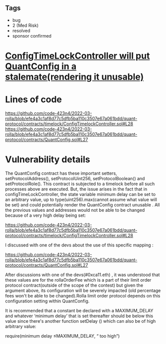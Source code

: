 ## Tags

- bug
- 2 (Med Risk)
- resolved
- sponsor confirmed

# [ConfigTimeLockController will put QuantConfig in a stalemate(rendering it unusable) ](https://github.com/code-423n4/2022-03-rolla-findings/issues/27) 

# Lines of code

https://github.com/code-423n4/2022-03-rolla/blob/efe4a3c1af8d77c5dfb5ba110c3507e67a061bdd/quant-protocol/contracts/timelock/ConfigTimelockController.sol#L28
https://github.com/code-423n4/2022-03-rolla/blob/efe4a3c1af8d77c5dfb5ba110c3507e67a061bdd/quant-protocol/contracts/QuantConfig.sol#L27


# Vulnerability details

The QuantConfig contract has these important setters, setProtocolAddress(), setProtocolUint256, setProtocolBoolean() and setProtocolRole(). This contract is subjected to a timelock before all such processes above are executed. But, the issue arises in the fact that in configTimeLockController, the state variable minimum delay can be set to an arbitrary value, up to type(uint256).max(cannot assume what value will be set) and could potentially render the QuantConfig contract unusable . All the previous values and addresses would not be able to be changed because of a very high delay being set:

https://github.com/code-423n4/2022-03-rolla/blob/efe4a3c1af8d77c5dfb5ba110c3507e67a061bdd/quant-protocol/contracts/timelock/ConfigTimelockController.sol#L28

 I discussed with one of the devs about the use of this specific mapping :

https://github.com/code-423n4/2022-03-rolla/blob/efe4a3c1af8d77c5dfb5ba110c3507e67a061bdd/quant-protocol/contracts/QuantConfig.sol#L27

After discussions with one of the devs(#0xca11.eth) , it was understood  that these values are for the rollaOrderFee which is a part of their limit order protocol contract(outside of the scope of the contest) but given the argument above,  its configuration will be severely impacted (old percentage fees won't be able to be changed).Rolla limit order protocol depends on this configuration setting within QuantConfig.

It is recommended that a constant be declared with a MAXIMUM_DELAY and whatever ‘minimum delay’ that is set thereafter should be below this value since there's another function setDelay () which can also be of high arbitrary value:

require(minimum delay ≤MAXIMUM_DELAY, “ too high”)

